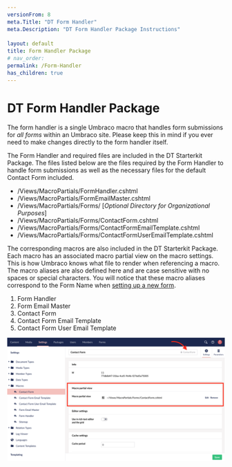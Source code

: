```yaml
---
versionFrom: 8
meta.Title: "DT Form Handler"
meta.Description: "DT Form Handler Package Instructions"

layout: default
title: Form Handler Package
# nav_order: 
permalink: /Form-Handler
has_children: true
---
```


# DT Form Handler Package

The form handler is a single Umbraco macro that handles form submissions for *all forms* within an Umbraco site. Please keep this in mind if you ever need to make changes directly to the form handler itself.

The Form Handler and required files are included in the DT Starterkit Package. The files listed below are the files required by the Form Handler to handle form submissions as well as the necessary files for the default Contact Form included.

- /Views/MacroPartials/FormHandler.cshtml
- /Views/MacroPartials/FormEmailMaster.cshtml
- /Views/MacroPartials/Forms/ [*Optional Directory for Organizational Purposes*]
- /Views/MacroPartials/Forms/ContactForm.cshtml
- /Views/MacroPartials/Forms/ContactFormEmailTemplate.cshtml
- /Views/MacroPartials/Forms/ContactFormUserEmailTemplate.cshtml

The corresponding macros are also included in the DT Starterkit Package. Each macro has an associated macro partial view on the macro settings. This is how Umbraco knows what file to render when referencing a macro. The macro aliases are also defined here and are case sensitive with no spaces or special characters. You will notice that these macro aliases correspond to the Form Name when [setting up a new form](Form-Handler/Using-The-Form-Handler.html#setup-a-new-form).

1. Form Handler
2. Form Email Master
3. Contact Form
4. Contact Form Email Template
5. Contact Form User Email Template

![Contact Form Macro Settings](images/v8/contact-form-macro-settings.png)
